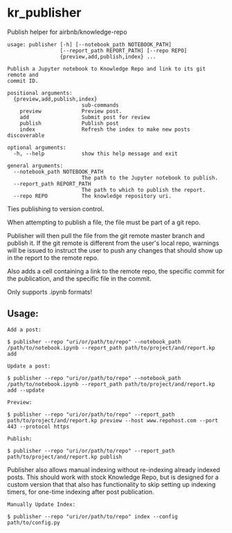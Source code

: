 # kr_publisher

Publish helper for airbnb/knowledge-repo

```
usage: publisher [-h] [--notebook_path NOTEBOOK_PATH]
                 [--report_path REPORT_PATH] [--repo REPO]
                 {preview,add,publish,index} ...

Publish a Jupyter notebook to Knowledge Repo and link to its git remote and
commit ID.

positional arguments:
  {preview,add,publish,index}
                        sub-commands
    preview             Preview post.
    add                 Submit post for review
    publish             Publish post
    index               Refresh the index to make new posts discoverable

optional arguments:
  -h, --help            show this help message and exit

general arguments:
  --notebook_path NOTEBOOK_PATH
                        The path to the Jupyter notebook to publish.
  --report_path REPORT_PATH
                        The path to which to publish the report.
  --repo REPO           The knowledge repository uri.

```

Ties publishing to version control.

When attempting to publish a file, the file must be part of a git repo.

Publisher will then pull the file from the git remote master branch and publish it.  If the git remote is different from the user's local repo, warnings will be issued to instruct the user to push any changes that should show up in the report to the remote repo.

Also adds a cell containing a link to the remote repo, the specific commit for the publication, and the specific file in the commit.

Only supports .ipynb formats!


## Usage:

```
Add a post:  

$ publisher --repo "uri/or/path/to/repo" --notebook_path /path/to/notebook.ipynb --report_path path/to/project/and/report.kp add
```
```
Update a post:

$ publisher --repo "uri/or/path/to/repo" --notebook_path /path/to/notebook.ipynb --report_path path/to/project/and/report.kp add --update
```
```
Preview: 

$ publisher --repo "uri/or/path/to/repo" --report_path path/to/project/and/report.kp preview --host www.repohost.com --port 443 --protocol https
```

```
Publish: 

$ publisher --repo "uri/or/path/to/repo" --report_path path/to/project/and/report.kp publish
```


Publisher also allows manual indexing without re-indexing already indexed posts.  This should work with stock Knowledge Repo, but is designed for a custom version that that also has functionality to skip setting up indexing timers, for one-time indexing after post publication. 

```
Manually Update Index:

$ publisher --repo "uri/or/path/to/repo" index --config path/to/config.py
```



